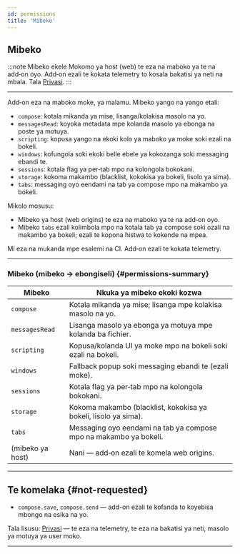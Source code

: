 ```yaml
---
id: permissions
title: 'Mibeko'
---
```


## Mibeko

:::note Mibeko ekele
Mokomo ya host (web) te eza na maboko ya te na add‑on oyo. Add‑on ezali te kokata telemetry to kosala bakatisi ya neti na mbala. Tala [Privasi](privacy).
:::

---

Add‑on eza na maboko moke, ya malamu. Mibeko yango na yango etali:

- `compose`: kotala mikanda ya mise, lisanga/kolakisa masolo na yo.
- `messagesRead`: koyoka metadata mpe kolanda masolo ya ebonga na poste ya motuya.
- `scripting`: kopusa yango na ekoki kolo ya maboko ya moke soki ezali na bokeli.
- `windows`: kofungola soki ekoki belle ebele ya kokozanga soki messaging ebandi te.
- `sessions`: kotala flag ya per‑tab mpo na kolongola bokokani.
- `storage`: kokoma makambo (blacklist, kokokisa ya bokeli, lisolo ya sima).
- `tabs`: messaging oyo eendami na tab ya compose mpo na makambo ya bokeli.

Mikolo mosusu:

- Mibeko ya host (web origins) te eza na maboko ya te na add‑on oyo.
- Mibeko `tabs` ezali kolimbola mpo na kotala tab ya compose soki ozali na makambo ya bokeli; ezali te kopona histwa to kokende na mpea.

Mí eza na mukanda mpe esalemi na CI. Add‑on ezali te kokata telemetry.

---

### Mibeko (mibeko → ebongiseli) {#permissions-summary}

| Mibeko           | Nkuka ya mibeko ekoki kozwa                                       |
| ---------------- | ----------------------------------------------------------------- |
| `compose`        | Kotala mikanda ya mise; lisanga mpe kolakisa masolo na yo.        |
| `messagesRead`   | Lisanga masolo ya ebonga ya motuya mpe kolanda ba fichier.        |
| `scripting`      | Kopusa/kolanda UI ya moke mpo na bokeli soki ezali na bokeli.     |
| `windows`        | Fallback popup soki messaging ebandi te (ezali moke).             |
| `sessions`       | Kotala flag ya per‑tab mpo na kolongola bokokani.                 |
| `storage`        | Kokoma makambo (blacklist, kokokisa ya bokeli, lisolo ya sima).   |
| `tabs`           | Messaging oyo eendami na tab ya compose mpo na makambo ya bokeli. |
| (mibeko ya host) | Nani — add‑on ezali te komela web origins.                        |

---

## Te komelaka {#not-requested}

- `compose.save`, `compose.send` — add-on ezali te kofanda to koyebisa mbongo na esika na yo.

Tala lisusu: [Privasi](privacy) — te eza na telemetry, te eza na bakatisi ya neti, masolo ya motuya ya user moko.

---
